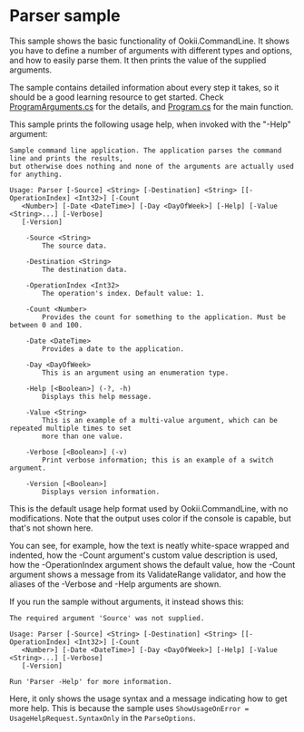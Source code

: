 ﻿# Parser sample

This sample shows the basic functionality of Ookii.CommandLine. It shows you have to define a number
of arguments with different types and options, and how to easily parse them. It then prints the value
of the supplied arguments.

The sample contains detailed information about every step it takes, so it should be a good learning
resource to get started. Check [ProgramArguments.cs](ProgramArguments.cs) for the details, and
[Program.cs](Program.cs) for the main function.

This sample prints the following usage help, when invoked with the "-Help" argument:

```text
Sample command line application. The application parses the command line and prints the results,
but otherwise does nothing and none of the arguments are actually used for anything.

Usage: Parser [-Source] <String> [-Destination] <String> [[-OperationIndex] <Int32>] [-Count
   <Number>] [-Date <DateTime>] [-Day <DayOfWeek>] [-Help] [-Value <String>...] [-Verbose]
   [-Version]

    -Source <String>
        The source data.

    -Destination <String>
        The destination data.

    -OperationIndex <Int32>
        The operation's index. Default value: 1.

    -Count <Number>
        Provides the count for something to the application. Must be between 0 and 100.

    -Date <DateTime>
        Provides a date to the application.

    -Day <DayOfWeek>
        This is an argument using an enumeration type.

    -Help [<Boolean>] (-?, -h)
        Displays this help message.

    -Value <String>
        This is an example of a multi-value argument, which can be repeated multiple times to set
        more than one value.

    -Verbose [<Boolean>] (-v)
        Print verbose information; this is an example of a switch argument.

    -Version [<Boolean>]
        Displays version information.
```

This is the default usage help format used by Ookii.CommandLine, with no modifications. Note that
the output uses color if the console is capable, but that's not shown here.

You can see, for example, how the text is neatly white-space wrapped and indented, how the -Count
argument's custom value description is used, how the -OperationIndex argument shows the default
value, how the -Count argument shows a message from its ValidateRange validator, and how the aliases
of the -Verbose and -Help arguments are shown.

If you run the sample without arguments, it instead shows this:

```text
The required argument 'Source' was not supplied.

Usage: Parser [-Source] <String> [-Destination] <String> [[-OperationIndex] <Int32>] [-Count
   <Number>] [-Date <DateTime>] [-Day <DayOfWeek>] [-Help] [-Value <String>...] [-Verbose]
   [-Version]

Run 'Parser -Help' for more information.
```

Here, it only shows the usage syntax and a message indicating how to get more help. This is because
the sample uses `ShowUsageOnError = UsageHelpRequest.SyntaxOnly` in the `ParseOptions`.
